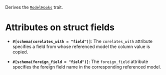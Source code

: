 Derives the [`ModelHooks`](zino_core::model::ModelHooks) trait.

# Attributes on struct fields

- **`#[schema(corelates_with = "field")]`**: The `corelates_with` attribute specifies
  a field from whose referenced model the column value is copied.

- **`#[schema(foreign_field = "field")]`**: The `foreign_field` attribute specifies
  the foreign field name in the corresponding referenced model.
